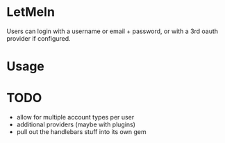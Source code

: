 # LetMeIn

Users can login with a username or email + password, or with a 3rd oauth provider if configured.

# Usage

# TODO
 * allow for multiple account types per user
 * additional providers (maybe with plugins)
 * pull out the handlebars stuff into its own gem